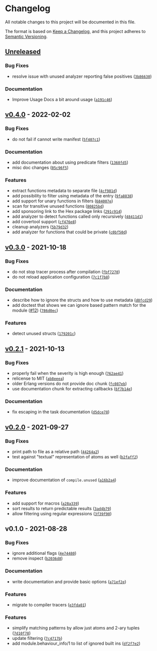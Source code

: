<!--
This is file is generated automatically from Git history, do not edit!
If you want to test your changes to the template then use git-chglog

https://github.com/git-chglog/git-chglog
-->

# Changelog

All notable changes to this project will be documented in this file.

The format is based on [Keep a Changelog](https://keepachangelog.com/en/1.0.0/),
and this project adheres to [Semantic Versioning](https://semver.org/spec/v2.0.0.html).

<a name="unreleased"></a>
## [Unreleased]

### Bug Fixes
- resolve issue with unused analyzer reporting false positives ([`3b86630`](https://github.com/hauleth/mix_unused/commit/3b866308a7afe89d09f3293566439267cf0eaef7))

### Documentation
- Improve Usage Docs a bit around usage ([`a191c46`](https://github.com/hauleth/mix_unused/commit/a191c46b47733a044bc7a496c72dabc392feaea9))


<a name="v0.4.0"></a>
## [v0.4.0] - 2022-02-02
### Bug Fixes
- do not fail if cannot write manifest ([`5f407c1`](https://github.com/hauleth/mix_unused/commit/5f407c1bf9792400e3f50143ec652e6bdefa7074))

### Documentation
- add documentation about using predicate filters ([`1360fd5`](https://github.com/hauleth/mix_unused/commit/1360fd5f3ff95f83632e4b4d23fb81d12a5b686f))
- misc doc changes ([`05c96f5`](https://github.com/hauleth/mix_unused/commit/05c96f5036d38eaf6d89ed7cbb65f5e75744f4c9))

### Features
- extract functions metadata to separate file ([`4cf981d`](https://github.com/hauleth/mix_unused/commit/4cf981d034fe7f9e710d22e1f844bf1bf47159b1))
- add possibility to filter using metadata of the entry ([`9fa8838`](https://github.com/hauleth/mix_unused/commit/9fa88382203d70436efec2362eb883988760267c))
- add support for unary functions in filters ([`684007e`](https://github.com/hauleth/mix_unused/commit/684007e50a62743df8305785340a7d676d13ee15))
- scan for transitive unused functions ([`80825bd`](https://github.com/hauleth/mix_unused/commit/80825bd1f3c134f0aa04cc2dac56e8ca345a0d1c))
- add sponsoring link to the Hex package links ([`291c914`](https://github.com/hauleth/mix_unused/commit/291c9140a624b9f2c96e7663d6f02c7f5a2d05de))
- add analyzer to detect functions called only recursively ([`48411d1`](https://github.com/hauleth/mix_unused/commit/48411d10ed5752a719e6bb89e0b734a3d67a00c0))
- add covertool support ([`cf476e8`](https://github.com/hauleth/mix_unused/commit/cf476e89754f7262f8461b78a945814aa5882a70))
- cleanup analyzers ([`5b79d32`](https://github.com/hauleth/mix_unused/commit/5b79d32e2bd40c03b04d5a1d88d1c9ea875376ca))
- add analyzer for functions that could be private ([`c0bf50d`](https://github.com/hauleth/mix_unused/commit/c0bf50d46433a5cbe59b1a433043c10859e793be))


<a name="v0.3.0"></a>
## [v0.3.0] - 2021-10-18
### Bug Fixes
- do not stop tracer process after compilation ([`fbf7270`](https://github.com/hauleth/mix_unused/commit/fbf7270ff1ba81d342993e517d7c8e4829e85e8d))
- do not reload application configuration ([`7c1f7b8`](https://github.com/hauleth/mix_unused/commit/7c1f7b8689e7eef656b350bdac412729dd2efed6))

### Documentation
- describe how to ignore the structs and how to use metadata ([`d0fcd29`](https://github.com/hauleth/mix_unused/commit/d0fcd29aa89ea47c0a93b65ad03ca929703e9009))
- add doctest that shows we can ignore based pattern match for the module ([#12](https://github.com/hauleth/mix_unused/issues/12)) ([`786d0ec`](https://github.com/hauleth/mix_unused/commit/786d0ec794e0116c61af9a118824c72b862b671d))

### Features
- detect unused structs ([`179201c`](https://github.com/hauleth/mix_unused/commit/179201cea1f34e49ec850737396602bb42c68148))


<a name="v0.2.1"></a>
## [v0.2.1] - 2021-10-13
### Bug Fixes
- properly fail when the severity is high enough ([`762ae41`](https://github.com/hauleth/mix_unused/commit/762ae41361bae297b10b431ffc6e31e69d9978e8))
- relicense to MIT ([`ab8eeea`](https://github.com/hauleth/mix_unused/commit/ab8eeea5d7e2b4d98de85e3c51855bebc7d66058))
- older Erlang versions do not provide doc chunk ([`fc087eb`](https://github.com/hauleth/mix_unused/commit/fc087eb99fcce0fcab3646965e9e28c4507030a4))
- use documentation chunk for extracting callbacks ([`6f7b14e`](https://github.com/hauleth/mix_unused/commit/6f7b14e9fe134b6d1e78b5cca5eb8a8a1df6de40))

### Documentation
- fix escaping in the task documentation ([`d5dce78`](https://github.com/hauleth/mix_unused/commit/d5dce78446efb43e7490811db03d957e25a9e228))


<a name="v0.2.0"></a>
## [v0.2.0] - 2021-09-27
### Bug Fixes
- print path to file as a relative path ([`44264a2`](https://github.com/hauleth/mix_unused/commit/44264a2b30e91b038194fd7fa2d43f2ba0740947))
- test against "textual" representation of atoms as well ([`b2faff2`](https://github.com/hauleth/mix_unused/commit/b2faff2ec34b952b21de192f4f557b6032a6a296))

### Documentation
- improve documentation of `compile.unused` ([`a16b2a4`](https://github.com/hauleth/mix_unused/commit/a16b2a48fb458341e4e722c18f4aae588b0bc274))

### Features
- add support for macros ([`a28a339`](https://github.com/hauleth/mix_unused/commit/a28a339d916a146f1d74fbf783e6fe27589ee6a7))
- sort results to return predictable results ([`3ad4b79`](https://github.com/hauleth/mix_unused/commit/3ad4b792f1e8c0af70fc0fc75f8479262da56291))
- allow filtering using regular expressions ([`3f39f90`](https://github.com/hauleth/mix_unused/commit/3f39f907b9f0129aeafc9da336b25ef04b804d28))


<a name="v0.1.0"></a>
## v0.1.0 - 2021-08-28
### Bug Fixes
- ignore additional flags ([`4e74480`](https://github.com/hauleth/mix_unused/commit/4e744800656aa31d49992a9a97424bbc3555c844))
- remove inspect ([`b2036d8`](https://github.com/hauleth/mix_unused/commit/b2036d858953d758bab691b79f75ddee3b4a72e9))

### Documentation
- write documentation and provide basic options ([`a71ef2e`](https://github.com/hauleth/mix_unused/commit/a71ef2ebbd1c475648d931ebea162778328379d1))

### Features
- migrate to compiler tracers ([`e3fda01`](https://github.com/hauleth/mix_unused/commit/e3fda011f43392f6091e5a46a9ead93bdb3eb08a))

### Features
- simplify matching patterns by allow just atoms and 2-ary tuples ([`7d10f78`](https://github.com/hauleth/mix_unused/commit/7d10f7898e6e4693ac09678b5f7ec19c40018c31))
- update filtering ([`7c4717b`](https://github.com/hauleth/mix_unused/commit/7c4717b70461f993cdc782af34a75c5867100523))
- add module.behaviour_info/1 to list of ignored built ins ([`df2f7e2`](https://github.com/hauleth/mix_unused/commit/df2f7e2209f5ee229d9c3c5efe3ee5c9b40f3261))


[Unreleased]: https://github.com/hauleth/mix_unused/compare/v0.4.0...HEAD
[v0.4.0]: https://github.com/hauleth/mix_unused/compare/v0.3.0...v0.4.0
[v0.3.0]: https://github.com/hauleth/mix_unused/compare/v0.2.1...v0.3.0
[v0.2.1]: https://github.com/hauleth/mix_unused/compare/v0.2.0...v0.2.1
[v0.2.0]: https://github.com/hauleth/mix_unused/compare/v0.1.0...v0.2.0
